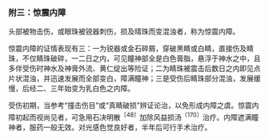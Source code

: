 ### 附三：惊震内障

头部被物击伤，或眼珠被锐器刺伤，损及晴珠而变混浊者，称为惊震内障。

惊震内障的证情表现有三：一为锐器或金石碎屑，穿破黑睛或白睛，直接伤及睛珠，不仅睛珠破碎，一二日之内，可见瞳神部全是白色膏脂，悬浮于神水之中，且多伴受伤时神水及神膏外流、黄仁绽出等险证；二为睛珠被震击后数日之内即见点片状混浊，并迅速发展而全部变白，障满瞳神；三是受伤后睛珠部分混浊，发展缓慢，后经二、三年始变为乳白色之内障。

受伤初期，当参考“撞击伤目”或“真睛破损”辨证论治，以免形成内障之虞。惊震内障初起而视尚见者，可急用石决明散<sup>〔48〕</sup>加除风益损汤<sup>〔170〕</sup>治疗。内障遮满瞳神者，服药一般无效。对光感色觉良好者，半年后可行手术治疗。
